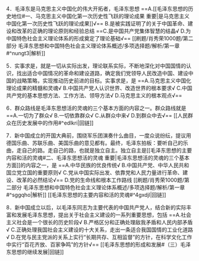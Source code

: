 4．毛泽东是马克思主义中国化的伟大开拓者，毛泽东思想
==A.[[毛泽东思想的历史地位#一、马克思主义中国化第一次历史性飞跃的理论成果 重要|是马克思主义中国化第一次历史性飞跃的理论成果]]√==
B.是被实践证明了的关于中国革命、建设和改革的正确的理论原则和经验总结
==C.是中国共产党集体智慧的结晶√
D.为中国特色社会主义理论体系的形成奠定了理论基础√==
[[刷题/肖秀荣1000题/第二部分 毛泽东思想和中国特色社会主义理论体系概述/多项选择题/解析/第一章#^nungt3|解析]]

5．实事求是，就是一切从实际出发，理论联系实际，不断地深化对中国国情的认识，找出适合中国情况的革命和建设道路，确定我们党领导人民改造中国、建设中国的战略策略，实现推动历史前进的目标。实事求是，是
==A.马克思主义中国化理论成果的精髓和灵魂√
B.中国共产党人认识世界、改造世界的根本要求√
C.中国共产党的基本思想方法、工作方法、领导方法√
D.马克思主义的根本观点√==

6．群众路线是毛泽东思想活的灵魂的三个基本方面的内容之一。群众路线就是
==A.一切为了群众√
B.一切依靠群众√
C.从群众中来√
D.到群众中去√==
[[人民群众在历史发展中的作用#^edlkri|回链]]

7．新中国成立的开国大典前，围绕军乐团演奏什么曲目，一度众说纷纭，提议用德国乐曲、苏联乐曲、美国乐曲的意见都有。最终，毛泽东拍板：要听自己的乐曲，走自己的路。走自己的路，也就是独立自主。独立自主是[[毛泽东思想的主要内容和活的灵魂#二、毛泽东思想活的灵魂 重要|毛泽东思想活的灵魂的三个基本方面]]的内容之一，是
==A.中华民族的优良传统√
B.中国共产党、中华人民共和国立党立国的重要原则√
C.党从中国实际出发、依靠党和人民力量进行革命、建设、改革的必然结论√==
D.党的生命线和根本工作路线
[[刷题/肖秀荣1000题/第二部分 毛泽东思想和中国特色社会主义理论体系概述/多项选择题/解析/第一章#^sggqho|解析]]
[[毛泽东思想的主要内容和活的灵魂#^4gxdjl|回链]]

8．新中国成立以后，以毛泽东同志为主要代表的中国共产党人，结合新的实际丰富和发展毛泽东思想，提出关于社会主义建设的一系列重要思想，包括
==A.社会主义社会是一个很长的历史阶段√
B.严格区分和正确处理敌我矛盾和人民内部矛盾√
C.正确处理我国社会主义建设的十大关系，走出一条适合我国国情的工业化道路√
D.在党与民主党派的关系上实行“长期共存、互相监督”的方针，在科学文化工作中实行“百花齐放、百家争鸣”的方针√==
[[毛泽东思想的形成和发展#（三）毛泽东思想的继续发展|回链]]
